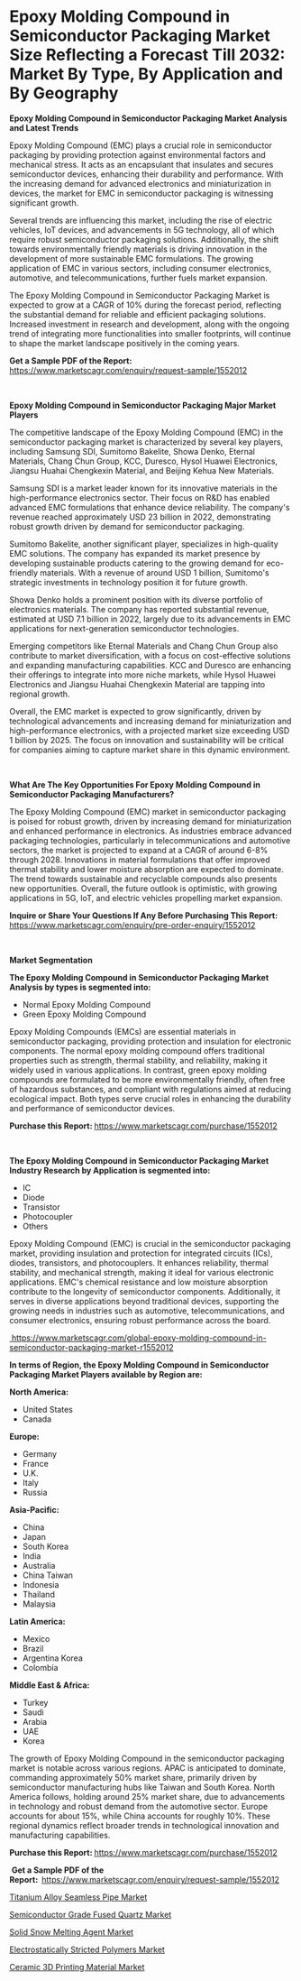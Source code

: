 <p><h1>Epoxy Molding Compound in Semiconductor Packaging Market Size Reflecting a Forecast Till 2032: Market By Type, By Application and By Geography</h1></p><p><strong>Epoxy Molding Compound in Semiconductor Packaging Market Analysis and Latest Trends</strong></p>
<p><p>Epoxy Molding Compound (EMC) plays a crucial role in semiconductor packaging by providing protection against environmental factors and mechanical stress. It acts as an encapsulant that insulates and secures semiconductor devices, enhancing their durability and performance. With the increasing demand for advanced electronics and miniaturization in devices, the market for EMC in semiconductor packaging is witnessing significant growth.</p><p>Several trends are influencing this market, including the rise of electric vehicles, IoT devices, and advancements in 5G technology, all of which require robust semiconductor packaging solutions. Additionally, the shift towards environmentally friendly materials is driving innovation in the development of more sustainable EMC formulations. The growing application of EMC in various sectors, including consumer electronics, automotive, and telecommunications, further fuels market expansion.</p><p>The Epoxy Molding Compound in Semiconductor Packaging Market is expected to grow at a CAGR of 10% during the forecast period, reflecting the substantial demand for reliable and efficient packaging solutions. Increased investment in research and development, along with the ongoing trend of integrating more functionalities into smaller footprints, will continue to shape the market landscape positively in the coming years.</p></p>
<p><strong>Get a Sample PDF of the Report:&nbsp;</strong> <a href="https://www.marketscagr.com/enquiry/request-sample/1552012?utm_campaign=1836&utm_medium=2&utm_source=Github&utm_content=ia&utm_term=02042025&utm_id=epoxy-molding-compound-in-semiconductor-packaging">https://www.marketscagr.com/enquiry/request-sample/1552012</a></p>
<p>&nbsp;</p>
<p><strong>Epoxy Molding Compound in Semiconductor Packaging Major Market Players</strong></p>
<p><p>The competitive landscape of the Epoxy Molding Compound (EMC) in the semiconductor packaging market is characterized by several key players, including Samsung SDI, Sumitomo Bakelite, Showa Denko, Eternal Materials, Chang Chun Group, KCC, Duresco, Hysol Huawei Electronics, Jiangsu Huahai Chengkexin Material, and Beijing Kehua New Materials. </p><p>Samsung SDI is a market leader known for its innovative materials in the high-performance electronics sector. Their focus on R&D has enabled advanced EMC formulations that enhance device reliability. The company's revenue reached approximately USD 23 billion in 2022, demonstrating robust growth driven by demand for semiconductor packaging.</p><p>Sumitomo Bakelite, another significant player, specializes in high-quality EMC solutions. The company has expanded its market presence by developing sustainable products catering to the growing demand for eco-friendly materials. With a revenue of around USD 1 billion, Sumitomo's strategic investments in technology position it for future growth.</p><p>Showa Denko holds a prominent position with its diverse portfolio of electronics materials. The company has reported substantial revenue, estimated at USD 7.1 billion in 2022, largely due to its advancements in EMC applications for next-generation semiconductor technologies. </p><p>Emerging competitors like Eternal Materials and Chang Chun Group also contribute to market diversification, with a focus on cost-effective solutions and expanding manufacturing capabilities. KCC and Duresco are enhancing their offerings to integrate into more niche markets, while Hysol Huawei Electronics and Jiangsu Huahai Chengkexin Material are tapping into regional growth.</p><p>Overall, the EMC market is expected to grow significantly, driven by technological advancements and increasing demand for miniaturization and high-performance electronics, with a projected market size exceeding USD 1 billion by 2025. The focus on innovation and sustainability will be critical for companies aiming to capture market share in this dynamic environment.</p></p>
<p>&nbsp;</p>
<p><strong>What Are The Key Opportunities For Epoxy Molding Compound in Semiconductor Packaging Manufacturers?</strong></p>
<p><p>The Epoxy Molding Compound (EMC) market in semiconductor packaging is poised for robust growth, driven by increasing demand for miniaturization and enhanced performance in electronics. As industries embrace advanced packaging technologies, particularly in telecommunications and automotive sectors, the market is projected to expand at a CAGR of around 6-8% through 2028. Innovations in material formulations that offer improved thermal stability and lower moisture absorption are expected to dominate. The trend towards sustainable and recyclable compounds also presents new opportunities. Overall, the future outlook is optimistic, with growing applications in 5G, IoT, and electric vehicles propelling market expansion.</p></p>
<p><strong>Inquire or Share Your Questions If Any Before Purchasing This Report:</strong> <a href="https://www.marketscagr.com/enquiry/pre-order-enquiry/1552012?utm_campaign=1836&utm_medium=2&utm_source=Github&utm_content=ia&utm_term=02042025&utm_id=epoxy-molding-compound-in-semiconductor-packaging">https://www.marketscagr.com/enquiry/pre-order-enquiry/1552012</a></p>
<p>&nbsp;</p>
<p><strong>Market Segmentation</strong></p>
<p><strong>The Epoxy Molding Compound in Semiconductor Packaging Market Analysis by types is segmented into:</strong></p>
<p><ul><li>Normal Epoxy Molding Compound</li><li>Green Epoxy Molding Compound</li></ul></p>
<p><p>Epoxy Molding Compounds (EMCs) are essential materials in semiconductor packaging, providing protection and insulation for electronic components. The normal epoxy molding compound offers traditional properties such as strength, thermal stability, and reliability, making it widely used in various applications. In contrast, green epoxy molding compounds are formulated to be more environmentally friendly, often free of hazardous substances, and compliant with regulations aimed at reducing ecological impact. Both types serve crucial roles in enhancing the durability and performance of semiconductor devices.</p></p>
<p><strong>Purchase this Report:&nbsp;</strong><a href="https://www.marketscagr.com/purchase/1552012?utm_campaign=1836&utm_medium=2&utm_source=Github&utm_content=ia&utm_term=02042025&utm_id=epoxy-molding-compound-in-semiconductor-packaging">https://www.marketscagr.com/purchase/1552012</a></p>
<p>&nbsp;</p>
<p><strong>The Epoxy Molding Compound in Semiconductor Packaging Market Industry Research by Application is segmented into:</strong></p>
<p><ul><li>IC</li><li>Diode</li><li>Transistor</li><li>Photocoupler</li><li>Others</li></ul></p>
<p><p>Epoxy Molding Compound (EMC) is crucial in the semiconductor packaging market, providing insulation and protection for integrated circuits (ICs), diodes, transistors, and photocouplers. It enhances reliability, thermal stability, and mechanical strength, making it ideal for various electronic applications. EMC's chemical resistance and low moisture absorption contribute to the longevity of semiconductor components. Additionally, it serves in diverse applications beyond traditional devices, supporting the growing needs in industries such as automotive, telecommunications, and consumer electronics, ensuring robust performance across the board.</p></p>
<p><a href="https://www.marketscagr.com/global-epoxy-molding-compound-in-semiconductor-packaging-market-r1552012?utm_campaign=1836&utm_medium=2&utm_source=Github&utm_content=ia&utm_term=02042025&utm_id=epoxy-molding-compound-in-semiconductor-packaging">&nbsp;https://www.marketscagr.com/global-epoxy-molding-compound-in-semiconductor-packaging-market-r1552012</a></p>
<p><strong>In terms of Region, the Epoxy Molding Compound in Semiconductor Packaging Market Players available by Region are:</strong></p>
<p>
    <p> <strong> North America: </strong>
        <ul>
            <li>United States</li>
            <li>Canada</li>
        </ul>
        </p> 
    <p> <strong> Europe: </strong>
        <ul>
            <li>Germany</li>
            <li>France</li>
            <li>U.K.</li>
            <li>Italy</li>
            <li>Russia</li>
        </ul>
        </p> 
    <p> <strong> Asia-Pacific: </strong>
        <ul>
            <li>China</li>
            <li>Japan</li>
            <li>South Korea</li>
            <li>India</li>
            <li>Australia</li>
            <li>China Taiwan</li>
            <li>Indonesia</li>
            <li>Thailand</li>
            <li>Malaysia</li>
        </ul>
        </p> 
    <p> <strong> Latin America: </strong>
        <ul>
            <li>Mexico</li>
            <li>Brazil</li>
            <li>Argentina Korea</li>
            <li>Colombia</li>
        </ul>
        </p> 
    <p> <strong> Middle East & Africa: </strong>
        <ul>
            <li>Turkey</li>
            <li>Saudi</li>
            <li>Arabia</li>
            <li>UAE</li>
            <li>Korea</li>
        </ul>
    </p>
    </p>
<p><p>The growth of Epoxy Molding Compound in the semiconductor packaging market is notable across various regions. APAC is anticipated to dominate, commanding approximately 50% market share, primarily driven by semiconductor manufacturing hubs like Taiwan and South Korea. North America follows, holding around 25% market share, due to advancements in technology and robust demand from the automotive sector. Europe accounts for about 15%, while China accounts for roughly 10%. These regional dynamics reflect broader trends in technological innovation and manufacturing capabilities.</p></p>
<p><strong>Purchase this Report: </strong><a href="https://www.marketscagr.com/purchase/1552012?utm_campaign=1836&utm_medium=2&utm_source=Github&utm_content=ia&utm_term=02042025&utm_id=epoxy-molding-compound-in-semiconductor-packaging">https://www.marketscagr.com/purchase/1552012</a></p>
<p>&nbsp;<strong>Get a Sample PDF of the Report:&nbsp;&nbsp;</strong><a href="https://www.marketscagr.com/enquiry/request-sample/1552012?utm_campaign=1836&utm_medium=2&utm_source=Github&utm_content=ia&utm_term=02042025&utm_id=epoxy-molding-compound-in-semiconductor-packaging">https://www.marketscagr.com/enquiry/request-sample/1552012</a></p>
<p><strong></strong></p>
<p><p><a href="https://github.com/arneslullapq/Market-Research-Report-List-1/blob/main/titanium-alloy-seamless-pipe-market.md?utm_campaign=1836&utm_medium=2&utm_source=Github&utm_content=ia&utm_term=02042025&utm_id=epoxy-molding-compound-in-semiconductor-packaging">Titanium Alloy Seamless Pipe Market</a></p><p><a href="https://github.com/arocasanzib6/Market-Research-Report-List-1/blob/main/semiconductor-grade-fused-quartz-market.md?utm_campaign=1836&utm_medium=2&utm_source=Github&utm_content=ia&utm_term=02042025&utm_id=epoxy-molding-compound-in-semiconductor-packaging">Semiconductor Grade Fused Quartz Market</a></p><p><a href="https://github.com/mabutironaldo/Market-Research-Report-List-7/blob/main/solid-snow-melting-agent-market.md?utm_campaign=1836&utm_medium=2&utm_source=Github&utm_content=ia&utm_term=02042025&utm_id=epoxy-molding-compound-in-semiconductor-packaging">Solid Snow Melting Agent Market</a></p><p><a href="https://github.com/langolaskark/Market-Research-Report-List-1/blob/main/electrostatically-stricted-polymers-market.md?utm_campaign=1836&utm_medium=2&utm_source=Github&utm_content=ia&utm_term=02042025&utm_id=epoxy-molding-compound-in-semiconductor-packaging">Electrostatically Stricted Polymers Market</a></p><p><a href="https://github.com/thatejanet4y/Market-Research-Report-List-1/blob/main/ceramic-3d-printing-material-market.md?utm_campaign=1836&utm_medium=2&utm_source=Github&utm_content=ia&utm_term=02042025&utm_id=epoxy-molding-compound-in-semiconductor-packaging">Ceramic 3D Printing Material Market</a></p></p>